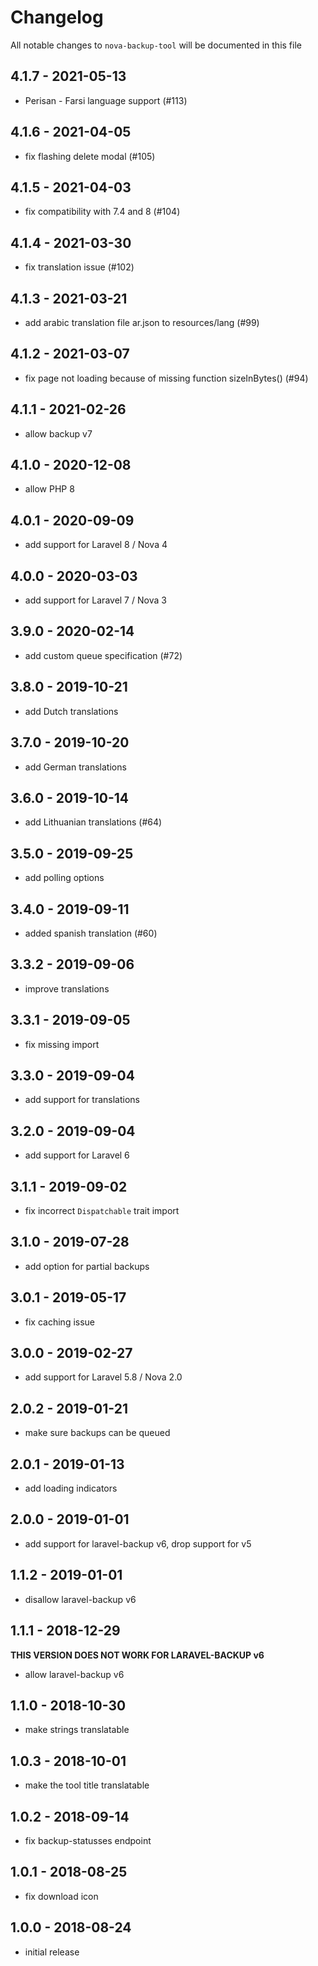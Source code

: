 # Changelog

All notable changes to `nova-backup-tool` will be documented in this file

## 4.1.7 - 2021-05-13

- Perisan - Farsi language support (#113)

## 4.1.6 - 2021-04-05

- fix flashing delete modal (#105)

## 4.1.5 - 2021-04-03

- fix compatibility with 7.4 and 8 (#104)

## 4.1.4 - 2021-03-30

- fix translation issue (#102)

## 4.1.3 - 2021-03-21

- add arabic translation file ar.json to resources/lang (#99)

## 4.1.2 - 2021-03-07

- fix page not loading because of missing function sizeInBytes() (#94)

## 4.1.1 - 2021-02-26

- allow backup v7

## 4.1.0 - 2020-12-08

- allow PHP 8

## 4.0.1 - 2020-09-09

- add support for Laravel 8 / Nova 4

## 4.0.0 - 2020-03-03

- add support for Laravel 7 / Nova 3

## 3.9.0 - 2020-02-14

- add custom queue specification (#72)

## 3.8.0 - 2019-10-21

- add Dutch translations

## 3.7.0 - 2019-10-20

- add German translations

## 3.6.0 - 2019-10-14

- add Lithuanian translations (#64)

## 3.5.0 - 2019-09-25

- add polling options

## 3.4.0 - 2019-09-11

- added spanish translation (#60)

## 3.3.2 - 2019-09-06

- improve translations

## 3.3.1 - 2019-09-05

- fix missing import

## 3.3.0 - 2019-09-04

- add support for translations

## 3.2.0 - 2019-09-04

- add support for Laravel 6

## 3.1.1 - 2019-09-02

- fix incorrect `Dispatchable` trait import

## 3.1.0 - 2019-07-28

- add option for partial backups

## 3.0.1 - 2019-05-17

- fix caching issue

## 3.0.0 - 2019-02-27

- add support for Laravel 5.8 / Nova 2.0

## 2.0.2 - 2019-01-21

- make sure backups can be queued

## 2.0.1 - 2019-01-13

- add loading indicators

## 2.0.0 - 2019-01-01

- add support for laravel-backup v6, drop support for v5

## 1.1.2 - 2019-01-01

- disallow laravel-backup v6

## 1.1.1 - 2018-12-29

**THIS VERSION DOES NOT WORK FOR LARAVEL-BACKUP v6**

- allow laravel-backup v6

## 1.1.0 - 2018-10-30

- make strings translatable

## 1.0.3 - 2018-10-01

- make the tool title translatable

## 1.0.2 - 2018-09-14

- fix backup-statusses endpoint

## 1.0.1 - 2018-08-25

- fix download icon

## 1.0.0 - 2018-08-24

- initial release
